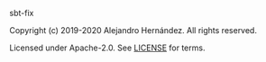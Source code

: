 [comment]: <> (Don't edit this file!)
[comment]: <> (It is automatically updated after every release of https://github.com/alejandrohdezma/.github)
[comment]: <> (If you want to suggest a change, please open a PR or issue in that repository)

sbt-fix

Copyright (c) 2019-2020 Alejandro Hernández. All rights reserved.

Licensed under Apache-2.0. See [LICENSE](LICENSE.md) for terms.